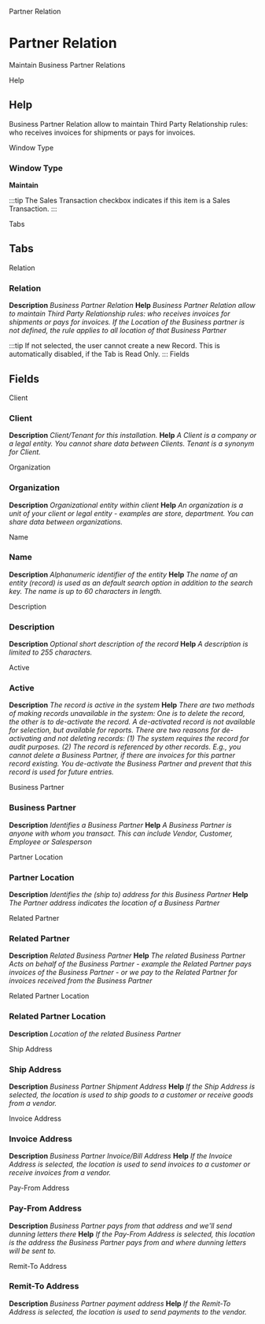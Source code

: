 
Partner Relation
# Partner Relation


Maintain Business Partner Relations

Help
## Help

Business Partner Relation allow to maintain Third Party Relationship rules: who receives invoices for shipments or pays for invoices.

Window Type
### Window Type

**Maintain**

:::tip
The Sales Transaction checkbox indicates if this item is a Sales Transaction.
:::

Tabs
## Tabs


Relation
### Relation

**Description**
 *Business Partner Relation*
**Help**
 *Business Partner Relation allow to maintain Third Party Relationship rules: who receives invoices for shipments or pays for invoices.  If the Location of the Business partner is not defined, the rule applies to all location of that Business Partner*

:::tip
If not selected, the user cannot create a new Record.  This is automatically disabled, if the Tab is Read Only.
:::
Fields
## Fields


Client
### Client

**Description**
 *Client/Tenant for this installation.*
**Help**
 *A Client is a company or a legal entity. You cannot share data between Clients. Tenant is a synonym for Client.*

Organization
### Organization

**Description**
 *Organizational entity within client*
**Help**
 *An organization is a unit of your client or legal entity - examples are store, department. You can share data between organizations.*

Name
### Name

**Description**
 *Alphanumeric identifier of the entity*
**Help**
 *The name of an entity (record) is used as an default search option in addition to the search key. The name is up to 60 characters in length.*

Description
### Description

**Description**
 *Optional short description of the record*
**Help**
 *A description is limited to 255 characters.*

Active
### Active

**Description**
 *The record is active in the system*
**Help**
 *There are two methods of making records unavailable in the system: One is to delete the record, the other is to de-activate the record. A de-activated record is not available for selection, but available for reports.
There are two reasons for de-activating and not deleting records:
(1) The system requires the record for audit purposes.
(2) The record is referenced by other records. E.g., you cannot delete a Business Partner, if there are invoices for this partner record existing. You de-activate the Business Partner and prevent that this record is used for future entries.*

Business Partner
### Business Partner

**Description**
 *Identifies a Business Partner*
**Help**
 *A Business Partner is anyone with whom you transact.  This can include Vendor, Customer, Employee or Salesperson*

Partner Location
### Partner Location

**Description**
 *Identifies the (ship to) address for this Business Partner*
**Help**
 *The Partner address indicates the location of a Business Partner*

Related Partner
### Related Partner

**Description**
 *Related Business Partner*
**Help**
 *The related Business Partner Acts on behalf of the Business Partner - example the Related Partner pays invoices of the Business Partner - or we pay to the Related Partner for invoices received from the Business Partner*

Related Partner Location
### Related Partner Location

**Description**
 *Location of the related Business Partner*

Ship Address
### Ship Address

**Description**
 *Business Partner Shipment Address*
**Help**
 *If the Ship Address is selected, the location is used to ship goods to a customer or receive goods from a vendor.*

Invoice Address
### Invoice Address

**Description**
 *Business Partner Invoice/Bill Address*
**Help**
 *If the Invoice Address is selected, the location is used to send invoices to a customer or receive invoices from a vendor.*

Pay-From Address
### Pay-From Address

**Description**
 *Business Partner pays from that address and we'll send dunning letters there*
**Help**
 *If the Pay-From Address is selected, this location is the address the Business Partner pays from and where dunning letters will be sent to.*

Remit-To Address
### Remit-To Address

**Description**
 *Business Partner payment address*
**Help**
 *If the Remit-To Address is selected, the location is used to send payments to the vendor.*
